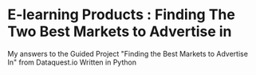 # E-learning Products : Finding The Two Best Markets to Advertise in
My answers to the Guided Project "Finding the Best Markets to Advertise In" from Dataquest.io
Written in Python
